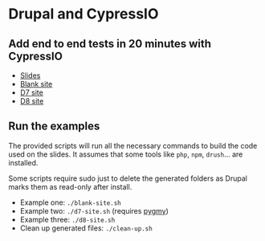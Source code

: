 # Drupal and CypressIO

## Add end to end tests in 20 minutes with CypressIO

* [Slides](https://docs.google.com/presentation/d/1KunnazV_joHNLTrvfIi8iOMFnUnkwQcOMDOx6sYWe7Y/edit?usp=sharing)
* [Blank site](https://github.com/fjgarlin/drupalcon-barcelona-2020/blob/master/blank-site.sh)
* [D7 site](https://github.com/fjgarlin/drupalcon-barcelona-2020/blob/master/d7-site.sh)
* [D8 site](https://github.com/fjgarlin/drupalcon-barcelona-2020/blob/master/d8-site.sh)

## Run the examples

The provided scripts will run all the necessary commands to build the code used on the slides. 
It assumes that some tools like `php`, `npm`, `drush`... are installed.

Some scripts require sudo just to delete the generated folders as Drupal marks them as read-only after install.

* Example one: `./blank-site.sh`
* Example two: `./d7-site.sh` (requires [pygmy](https://pygmy.readthedocs.io/en/master/))
* Example three: `./d8-site.sh`
* Clean up generated files: `./clean-up.sh`
